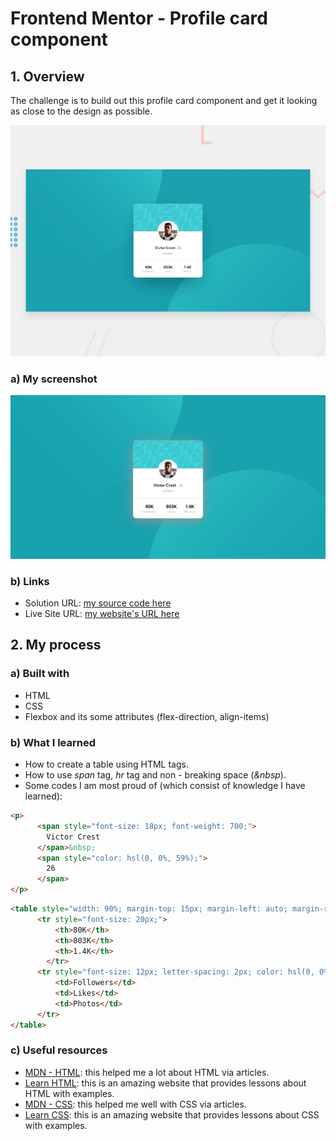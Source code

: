 # Frontend Mentor - Profile card component

## 1. Overview

The challenge is to build out this profile card component and get it looking as close to the design as possible.

![Design preview for the Profile card component coding challenge](./design/desktop-preview.jpg)

### a) My screenshot

![My screenshot for the Profile card component coding challenge](./screenshot.jpeg)

### b) Links

- Solution URL: [my source code here](https://github.com/hieutrantrong21520859MMCL21/FrontEndPractice_Intern_ProfileCardComponent)
- Live Site URL: [my website's URL here](https://hieutrantrong21520859mmcl21.github.io/FrontEndPractice_Intern_ProfileCardComponent/)

## 2. My process

### a) Built with

- HTML
- CSS
- Flexbox and its some attributes (flex-direction, align-items)

### b) What I learned

- How to create a table using HTML tags.
- How to use *span* tag, *hr* tag and non - breaking space (*&nbsp*).
- Some codes I am most proud of (which consist of knowledge I have learned):

```html
<p>
      <span style="font-size: 18px; font-weight: 700;">
        Victor Crest
      </span>&nbsp;
      <span style="color: hsl(0, 0%, 59%);">
        26
      </span>
</p>
```

```html
<table style="width: 90%; margin-top: 15px; margin-left: auto; margin-right: auto; text-align: center; margin-bottom: 20px;">
      <tr style="font-size: 20px;">
          <th>80K</th>
          <th>803K</th>
          <th>1.4K</th>
        </tr>
      <tr style="font-size: 12px; letter-spacing: 2px; color: hsl(0, 0%, 59%);">
          <td>Followers</td>
          <td>Likes</td>
          <td>Photos</td>
      </tr>
</table>
```

### c) Useful resources

- [MDN - HTML](https://developer.mozilla.org/en-US/docs/Web/HTML): this helped me a lot about HTML via articles.
- [Learn HTML](https://web.dev/learn/html): this is an amazing website that provides lessons about HTML with examples.
- [MDN - CSS](https://developer.mozilla.org/en-US/docs/Web/CSS): this helped me well with CSS via articles.
- [Learn CSS](https://web.dev/learn/css): this is an amazing website that provides lessons about CSS with examples.